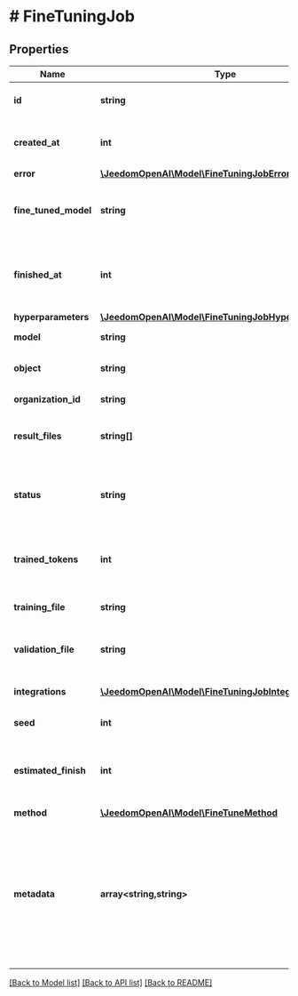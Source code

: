 # # FineTuningJob

## Properties

Name | Type | Description | Notes
------------ | ------------- | ------------- | -------------
**id** | **string** | The object identifier, which can be referenced in the API endpoints. |
**created_at** | **int** | The Unix timestamp (in seconds) for when the fine-tuning job was created. |
**error** | [**\JeedomOpenAI\Model\FineTuningJobError**](FineTuningJobError.md) |  |
**fine_tuned_model** | **string** | The name of the fine-tuned model that is being created. The value will be null if the fine-tuning job is still running. |
**finished_at** | **int** | The Unix timestamp (in seconds) for when the fine-tuning job was finished. The value will be null if the fine-tuning job is still running. |
**hyperparameters** | [**\JeedomOpenAI\Model\FineTuningJobHyperparameters**](FineTuningJobHyperparameters.md) |  |
**model** | **string** | The base model that is being fine-tuned. |
**object** | **string** | The object type, which is always \&quot;fine_tuning.job\&quot;. |
**organization_id** | **string** | The organization that owns the fine-tuning job. |
**result_files** | **string[]** | The compiled results file ID(s) for the fine-tuning job. You can retrieve the results with the [Files API](/docs/api-reference/files/retrieve-contents). |
**status** | **string** | The current status of the fine-tuning job, which can be either &#x60;validating_files&#x60;, &#x60;queued&#x60;, &#x60;running&#x60;, &#x60;succeeded&#x60;, &#x60;failed&#x60;, or &#x60;cancelled&#x60;. |
**trained_tokens** | **int** | The total number of billable tokens processed by this fine-tuning job. The value will be null if the fine-tuning job is still running. |
**training_file** | **string** | The file ID used for training. You can retrieve the training data with the [Files API](/docs/api-reference/files/retrieve-contents). |
**validation_file** | **string** | The file ID used for validation. You can retrieve the validation results with the [Files API](/docs/api-reference/files/retrieve-contents). |
**integrations** | [**\JeedomOpenAI\Model\FineTuningJobIntegrationsInner[]**](FineTuningJobIntegrationsInner.md) | A list of integrations to enable for this fine-tuning job. | [optional]
**seed** | **int** | The seed used for the fine-tuning job. |
**estimated_finish** | **int** | The Unix timestamp (in seconds) for when the fine-tuning job is estimated to finish. The value will be null if the fine-tuning job is not running. | [optional]
**method** | [**\JeedomOpenAI\Model\FineTuneMethod**](FineTuneMethod.md) |  | [optional]
**metadata** | **array<string,string>** | Set of 16 key-value pairs that can be attached to an object. This can be useful for storing additional information about the object in a structured format, and querying for objects via API or the dashboard.   Keys are strings with a maximum length of 64 characters. Values are strings with a maximum length of 512 characters. | [optional]

[[Back to Model list]](../../README.md#models) [[Back to API list]](../../README.md#endpoints) [[Back to README]](../../README.md)
